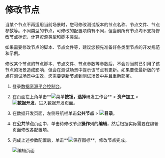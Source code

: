 # 修改节点

当某个节点不再适用当前场景时，您可修改测试版本的节点名称、节点文件、节点参数等。不同类型的节点，可修改的配置项稍有不同，但当前所有节点均不支持修改节点标识、计算资源类型和脚本类型。

如果需要修改节点的脚本、节点文件等，建议您预先准备好各类型节点的开发规范和示例。

修改某个节点的节点脚本、节点文件、节点参数等参数后，不会对当前已引用了该节点的场景造成影响，但会在测试场景中提示该节点有更新。如果要使最新版的节点在测试场景中生效，您需要更新节点到测试场景中并且重新部署。

1.  登录[数据资源平台控制台](https://dataq.console.aliyun.com)。

2.  在页面左上角单击**![菜单](https://static-aliyun-doc.oss-accelerate.aliyuncs.com/assets/img/zh-CN/6504337061/p188771.png)**按钮，选择**研发工作台** \> **资产加工** \> **![数据开发](https://static-aliyun-doc.oss-accelerate.aliyuncs.com/assets/img/zh-CN/2524223261/p282097.png)**，进入数据开发页面。

3.  在数据开发页面，左侧导航栏单击**公共节点** \> **![目录](https://static-aliyun-doc.oss-accelerate.aliyuncs.com/assets/img/zh-CN/6288133261/p282450.png)**。

4.  在**公共节点**页面中，单击待修改节点**操作**列的**编辑**，然后根据实际需要在编辑页面修改各配置项。

5.  完成上述参数配置后，单击**![保存](https://static-aliyun-doc.oss-accelerate.aliyuncs.com/assets/img/zh-CN/0353117951/p42054.png)图标**，修改节点完成。

    ![编辑页面](https://static-aliyun-doc.oss-accelerate.aliyuncs.com/assets/img/zh-CN/1488133261/p282457.png)


